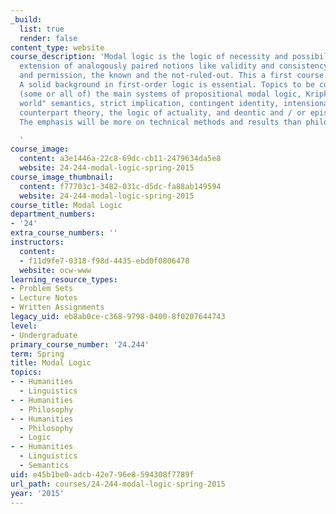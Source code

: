 ```yaml
---
_build:
  list: true
  render: false
content_type: website
course_description: 'Modal logic is the logic of necessity and possibility, and by
  extension of analogously paired notions like validity and consistency, obligation
  and permission, the known and the not-ruled-out. This a first course in the area.
  A solid background in first-order logic is essential. Topics to be covered include
  (some or all of) the main systems of propositional modal logic, Kripkean "possible
  world" semantics, strict implication, contingent identity, intensional objects,
  counterpart theory, the logic of actuality, and deontic and / or epistemic logic.
  The emphasis will be more on technical methods and results than philosophical applications.

  '
course_image:
  content: a3e1446a-22c8-69dc-cb11-2479634da5e8
  website: 24-244-modal-logic-spring-2015
course_image_thumbnail:
  content: f77703c1-3482-031c-d5dc-fa88ab149594
  website: 24-244-modal-logic-spring-2015
course_title: Modal Logic
department_numbers:
- '24'
extra_course_numbers: ''
instructors:
  content:
  - f11d9fe7-0318-f98d-4435-ebd0f0806478
  website: ocw-www
learning_resource_types:
- Problem Sets
- Lecture Notes
- Written Assignments
legacy_uid: eb8ab0ce-c368-9798-0400-8f0207644743
level:
- Undergraduate
primary_course_number: '24.244'
term: Spring
title: Modal Logic
topics:
- - Humanities
  - Linguistics
- - Humanities
  - Philosophy
- - Humanities
  - Philosophy
  - Logic
- - Humanities
  - Linguistics
  - Semantics
uid: e45b1be0-adcb-42e7-96e8-594308f7789f
url_path: courses/24-244-modal-logic-spring-2015
year: '2015'
---
```

